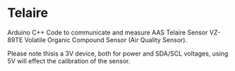 # Telaire
Arduino C++ Code to communicate and measure AAS Telaire Sensor VZ-89TE Volatile Organic Compound Sensor (Air Quality Sensor).

Please note thisis a 3V device, both for power and SDA/SCL voltages, using 5V will effect the calibration of the sensor.



